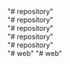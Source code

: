 "# repository"  
"# repository"  
"# repository"  
"# repository"  
"# repository"  
"# web" 
"# web" 
